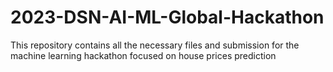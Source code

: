# 2023-DSN-AI-ML-Global-Hackathon
This repository contains all the necessary files and submission for the machine learning hackathon focused on house prices prediction
